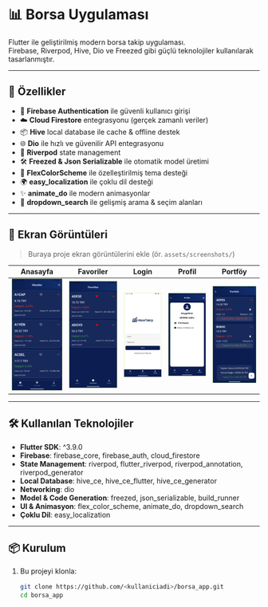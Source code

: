 # 📊 Borsa Uygulaması

Flutter ile geliştirilmiş modern borsa takip uygulaması.  
Firebase, Riverpod, Hive, Dio ve Freezed gibi güçlü teknolojiler kullanılarak tasarlanmıştır.  

---

## 🚀 Özellikler
- 🔐 **Firebase Authentication** ile güvenli kullanıcı girişi  
- ☁️ **Cloud Firestore** entegrasyonu (gerçek zamanlı veriler)  
- 📦 **Hive** local database ile cache & offline destek  
- 🌐 **Dio** ile hızlı ve güvenilir API entegrasyonu  
- 🧩 **Riverpod** state management  
- 🛠️ **Freezed & Json Serializable** ile otomatik model üretimi  
- 🎨 **FlexColorScheme** ile özelleştirilmiş tema desteği  
- 🌍 **easy_localization** ile çoklu dil desteği  
- ✨ **animate_do** ile modern animasyonlar  
- 🔽 **dropdown_search** ile gelişmiş arama & seçim alanları  

---

## 📸 Ekran Görüntüleri
> Buraya proje ekran görüntülerini ekle (ör. `assets/screenshots/`)  

| Anasayfa | Favoriler | Login | Profil | Portföy |
|----------|-----------|-------|--------|---------|
| ![anasayfa](assets/screenshots/anasayfa.png) | ![favoriler](assets/screenshots/favoriler.png) | ![login](assets/screenshots/login.png) | ![profil](assets/screenshots/profil.png) | ![portfoy](assets/screenshots/portfoy.png) |



---

## 🛠️ Kullanılan Teknolojiler

- **Flutter SDK**: ^3.9.0  
- **Firebase**: firebase_core, firebase_auth, cloud_firestore  
- **State Management**: riverpod, flutter_riverpod, riverpod_annotation, riverpod_generator  
- **Local Database**: hive_ce, hive_ce_flutter, hive_ce_generator  
- **Networking**: dio  
- **Model & Code Generation**: freezed, json_serializable, build_runner  
- **UI & Animasyon**: flex_color_scheme, animate_do, dropdown_search  
- **Çoklu Dil**: easy_localization  

---

## 📦 Kurulum

1. Bu projeyi klonla:
   ```bash
   git clone https://github.com/<kullaniciadi>/borsa_app.git
   cd borsa_app
